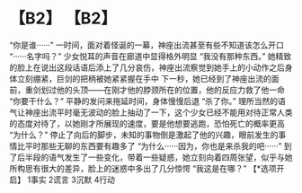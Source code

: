 # 【B2】 【B2】
“你是谁······”
一时间，面对着怪诞的一幕，神座出流甚至有些不知道该怎么开口
“······名字吗？”
少女悦耳的声音在廊道中显得格外明显
“我没有那种东西。”
她精致的脸上在说出这段话语后添上了几分哀伤，神座出流察觉到她手上的小动作之后身体立刻绷紧，巨剑的把柄被她紧紧握在手中
下一秒，她已经到了神座出流的面前，重剑划过他的头顶——在刚才他的脖颈所在的位置，他的反应力救了他一命
“你要干什么？”
平静的发问来拖延时间，身体慢慢后退
“杀了你。”
理所当然的语气让神座出流平时毫无波动的脸上抽动了一下，这个少女已经不能用对待正常人类的态度对待了，以她刚才所展现的速度，要是他想要逃跑，恐怕死亡的概率更高
“为什么？”
停止了向后的脚步，未知的事物倒是激起了他的兴趣，眼前发生的事情比平时那些无聊的东西要有趣多了
“为什么······因为，你也是来杀我的吧······”
到了后半段的语气发生了一些变化，带着一些疑惑，她立刻向着四周张望，似乎与她所构思有很大的差异，脸上的迷惑中多出了几分惊愕
“我这是在哪？”
【*选项开启】
1事实
2谎言
3沉默
4行动